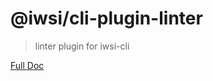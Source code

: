 # @iwsi/cli-plugin-linter

> linter plugin for iwsi-cli

[Full Doc](https://github.com/davidlin88/iwis-cli#readme)
